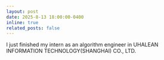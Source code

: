 ```yaml
---
layout: post
date: 2025-8-13 18:00:00-0400
inline: true
related_posts: false
---
```


I just finished my intern as an algorithm engineer in UHALEAN INFORMATION TECHNOLOGY(SHANGHAI) CO., LTD.
